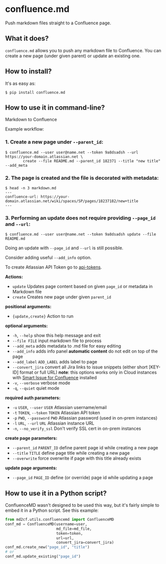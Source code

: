 # confluence.md

Push markdown files straight to a Confluence page.

## What it does?

`confluence.md` allows you to push any markdown file to Confluence. You can create
a new page (under given parent) or update an existing one.

## How to install?

It's as easy as:

```
$ pip install confluence.md
```

## How to use it in command-line?

Markdown to Confluence

Example workflow:

### 1. Create a new page under `--parent_id`:
```
$ confluence.md --user user@name.net --token 9a8dsadsh --url https://your-domain.atlassian.net \
        create --file README.md --parent_id 182371 --title "new title" --add_meta
```

### 2. The page is created and the file is decorated with metadata:
```
$ head -n 3 markdown.md
---
confluence-url: https://your-domain.atlassian.net/wiki/spaces/SP/pages/18237182/new+title
---
```

### 3. Performing an update does not require providing `--page_id` and `--url`:
```
$ confluence.md --user user@name.net --token 9a8dsadsh update --file README.md
```

Doing an update with `--page_id` and `--url` is still possible.

Consider adding useful `--add_info` option.

To create Atlassian API Token go to [api-tokens](https://id.atlassian.com/manage-profile/security/api-tokens).

**Actions:**

- `update`    		Updates page content based on given `page_id` or metadata in Markdown file
- `create`    		Creates new page under given `parent_id`

**positional arguments:**

- `{update,create}`         Action to run

**optional arguments:**

- `-h`, `--help`            show this help message and exit
- `--file FILE`             input markdown file to process
- `--add_meta`              adds metadata to .md file for easy editing
- `--add_info`              adds info panel **automatic content** do not edit on top of the page
- `--add_label` `ADD_LABEL` adds label to page
- `--convert_jira`          convert all Jira links to issue snippets (either short [KEY-ID] format or full URL)
                            **note**: this options works only in Cloud instances with [Smart Issue for Confluence](https://marketplace.atlassian.com/plugins/smart-issue-view-for-confluence) installed
- `-v`, `--verbose`         verbose mode
- `-q`, `--quiet`           quiet mode

**required auth parameters:**

- `-u` `USER`, `--user` `USER`    Atlassian username/email
- `-t` `TOKEN`, `--token` `TOKEN` Atlassian API token
- `-p` `PWD`, `--password` `PWD`  Atlassian password (used in on-prem instances)
- `-l` `URL`, `--url` `URL`       Atlassian instance URL
- `-n`, `--no_verify_ssl`         Don't verify SSL cert in on-prem instances

**create page parameters:**

- `--parent_id` `PARENT_ID` define parent page id while creating a new page
- `--title` `TITLE`         define page title while creating a new page
- `--overwrite`             force overwrite if page with this title already exists

**update page arguments:**

-  `--page_id` `PAGE_ID`     define (or override) page id while updating a page

## How to use it in a Python script?

ConfluenceMD wasn't designed to be used this way, but it's fairly simple to embed
it in a Python script. See this example:

```python
from md2cf.utils.confluencemd import ConfluenceMD
conf_md = ConfluenceMD(username=user,
                       md_file=md_file,
                       token=token,
                       url=url,
                       convert_jira=convert_jira)
conf_md.create_new("page_id", "title")
# or
conf_md.update_existing("page_id")
```